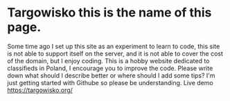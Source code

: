 # Targowisko this is the name of this page.
Some time ago I set up this site as an experiment to learn to code, this site is not able to support itself on the server, and it is not able to cover the cost of the domain, but I enjoy coding. This is a hobby website dedicated to classifieds in Poland, I encourage you to improve the code. Please write down what should I describe better or where should I add some tips? I'm just getting started with Githube so please be understanding.
Live demo https://targowisko.org/
